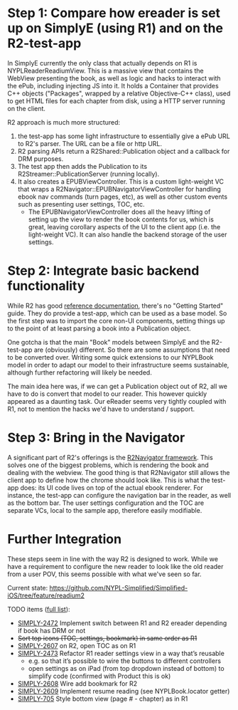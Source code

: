# Step 1: Compare how ereader is set up on SimplyE (using R1) and on the R2-test-app

In SimplyE currently the only class that actually depends on R1 is NYPLReaderReadiumView. This is a massive view that contains the WebView presenting the book, as well as logic and hacks to interact with the ePub, including injecting JS into it. It holds a Container that provides C++ objects ("Packages", wrapped by a relative Objective-C++ class), used to get HTML files for each chapter from disk, using a HTTP server running on the client.

R2 approach is much more structured: 
1. the test-app has some light infrastructure to essentially give a ePub URL to R2's parser. The URL can be a file or http URL. 
2. R2 parsing APIs return a R2Shared::Publication object and a callback for DRM purposes. 
3. The test app then adds the Publication to its R2Streamer::PublicationServer (running locally).
4. It also creates a EPUBViewController. This is a custom light-weight VC that wraps a R2Navigator::EPUBNavigatorViewController for handling ebook nav commands (turn pages, etc), as well as other custom events such as presenting user settings, TOC, etc.  
    - The EPUBNavigatorViewController does all the heavy lifting of setting up the view to render the book contents for us, which is great, leaving corollary aspects of the UI to the client app (i.e. the light-weight VC). It can also handle the backend storage of the user settings.

# Step 2: Integrate basic backend functionality

While R2 has good [reference documentation](https://github.com/readium/architecture), there's no "Getting Started" guide. They do provide a test-app, which can be used as a base model. So the first step was to import the core non-UI components, setting things up to the point of at least parsing a book into a Publication object.

One gotcha is that the main "Book" models between SimplyE and the R2-test-app are (obviously) different. So there are some assumptions that need to be converted over. Writing some quick extensions to our NYPLBook model in order to adapt our model to their infrastructure seems sustainable, although further refactoring will likely be needed.

The main idea here was, if we can get a Publication object out of R2, all we have to do is convert that model to our reader. This however quickly appeared as a daunting task.  Our eReader seems very tightly coupled with R1, not to mention the hacks we'd have to understand / support.

# Step 3: Bring in the Navigator

A significant part of R2's offerings is the [R2Navigator framework](https://github.com/readium/architecture/tree/master/navigator). This solves one of the biggest problems, which is rendering the book and dealing with the webview. The good thing is that R2Navigator still allows the client app to define how the chrome should look like. This is what the test-app does: its UI code lives on top of the actual ebook renderer. For instance, the test-app can configure the navigation bar in the reader, as well as the bottom bar. The user settings configuration and the TOC are separate VCs, local to the sample app, therefore easily modifiable.

# Further Integration

These steps seem in line with the way R2 is designed to work. While we have a requirement to configure the new reader to look like the old reader from a user POV, this seems possible with what we've seen so far.

Current state: https://github.com/NYPL-Simplified/Simplified-iOS/tree/feature/readium2

TODO items ([full list](https://jira.nypl.org/browse/SIMPLY-806?filter=12003)):
- [SIMPLY-2472](https://jira.nypl.org/browse/SIMPLY-2472) Implement switch between R1 and R2 ereader depending if book has DRM or not
- ~~Sort top icons (TOC, settings, bookmark) in same order as R1~~
- [SIMPLY-2607](https://jira.nypl.org/browse/SIMPLY-2607) on R2, open TOC as on R1
- [SIMPLY-2473](https://jira.nypl.org/browse/SIMPLY-2473) Refactor R1 reader settings view in a way that’s reusable
    - e.g. so that it’s possible to wire the buttons to different controllers
    - open settings as on iPad (from top dropdown instead of bottom) to simplify code (confirmed with Product this is ok)
- [SIMPLY-2608](https://jira.nypl.org/browse/SIMPLY-2608) Wire add bookmark for R2
- [SIMPLY-2609](https://jira.nypl.org/browse/SIMPLY-2609) Implement resume reading (see NYPLBook.locator getter)
- [SIMPLY-705](https://jira.nypl.org/browse/SIMPLY-705) Style bottom view (page # - chapter) as in R1